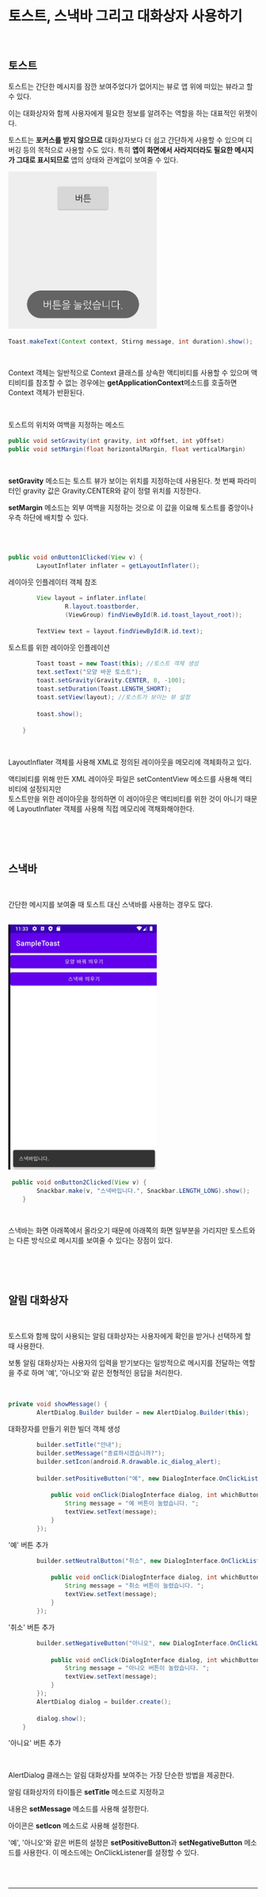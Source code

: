 # 토스트, 스낵바 그리고 대화상자 사용하기

<br>

## 토스트

토스트는 간단한 메시지를 잠깐 보여주었다가 없어지는 뷰로 앱 위에 떠있는 뷰라고 할 수 있다.

이는 대화상자와 함께 사용자에게 필요한 정보를 알려주는 역할을 하는 대표적인 위젯이다.

토스트는 **포커스를 받지 않으므로** 대화상자보다 더 쉽고 간단하게 사용할 수 있으며 디버깅 등의 목적으로 사용할 수도 있다. 특히 **앱이 화면에서 사라지더라도 필요한 메시지가 그대로 표시되므로** 앱의 상태와 관계없이 보여줄 수 있다.

<img src="./../img/toast1.jpg" width = "300">

<br>

```java
Toast.makeText(Context context, Stirng message, int duration).show();
```

<br>

Context 객체는 일반적으로 Context 클래스를 상속한 액티비티를 사용할 수 있으며 액티비티를 참조할 수 없는 경우에는 **getApplicationContext**메소드를 호출하면 Context 객체가 반환된다.

<br>

토스트의 위치와 여백을 지정하는 메소드

```java
public void setGravity(int gravity, int xOffset, int yOffset)
public void setMargin(float horizontalMargin, float verticalMargin)
```

<br>

**setGravity** 메소드는 토스트 뷰가 보이는 위치를 지정하는데 사용된다. 첫 번째 파라미터인 gravity 값은 Gravity.CENTER와 같이 정렬 위치를 지정한다.

**setMargin** 메소드는 외부 여백을 지정하는 것으로 이 값을 이요해 토스트를 중앙이나 우측 하단에 배치할 수 있다.

<br>

<br>

```java
public void onButton1Clicked(View v) {
        LayoutInflater inflater = getLayoutInflater();
```

레이아웃 인플레이터 객체 참조

```java
        View layout = inflater.inflate(
                R.layout.toastborder,
                (ViewGroup) findViewById(R.id.toast_layout_root));

        TextView text = layout.findViewById(R.id.text);
```

토스트를 위한 레이아웃 인플레이션

```java
        Toast toast = new Toast(this); //토스트 객체 생성
        text.setText("모양 바꾼 토스트");
        toast.setGravity(Gravity.CENTER, 0, -100);
        toast.setDuration(Toast.LENGTH_SHORT);
        toast.setView(layout); //토스트가 보이는 뷰 설정

        toast.show();

    }
```

<br>

LayoutInflater 객체를 사용해 XML로 정의된 레이아웃을 메모리에 객체화하고 있다.

액티비티를 위해 만든 XML 레이아웃 파일은 setContentView 메소드를 사용해 액티비티에 설정되지만
<br>토스트만을 위한 레이아웃을 정의하면 이 레이아웃은 액티비티를 위한 것이 아니기 때문에 LayoutInflater 객체를 사용해 직접 메모리에 객채화해야한다.

<br>

<br>

<br>

## 스낵바

<br>

간단한 메시지를 보여줄 때 토스트 대신 스낵바를 사용하는 경우도 많다.

<br>

<img src="./../img/snackbar.jpg" width = "300">

<br>

```java
 public void onButton2Clicked(View v) {
        Snackbar.make(v, "스낵바입니다.", Snackbar.LENGTH_LONG).show();
    }
```

<br>

스낵바는 화면 아래쪽에서 올라오기 때문에 아래쪽의 화면 일부분을 가리지만 토스트와는 다른 방식으로 메시지를 보여줄 수 있다는 장점이 있다.

<br>

<br>

<br>

## 알림 대화상자

<br>

토스트와 함께 많이 사용되는 알림 대화상자는 사용자에게 확인을 받거나 선택하게 할 때 사용한다.

보통 알림 대화상자는 사용자의 입력을 받기보다는 일방적으로 메시지를 전달하는 역할을 주로 하며 '예', '아니오'와 같은 전형적인 응답을 처리한다.

<br>

```java
private void showMessage() {
        AlertDialog.Builder builder = new AlertDialog.Builder(this);
```

대화장자를 만들기 위한 빌더 객체 생성

```java
        builder.setTitle("안내");
        builder.setMessage("종료하시겠습니까?");
        builder.setIcon(android.R.drawable.ic_dialog_alert);

        builder.setPositiveButton("예", new DialogInterface.OnClickListener() {

            public void onClick(DialogInterface dialog, int whichButton) {
                String message = "예 버튼이 눌렸습니다. ";
                textView.setText(message);
            }
        });
```

'예' 버튼 추가

```java
        builder.setNeutralButton("취소", new DialogInterface.OnClickListener() {

            public void onClick(DialogInterface dialog, int whichButton) {
                String message = "취소 버튼이 눌렸습니다. ";
                textView.setText(message);
            }
        });
```

'취소' 버튼 추가

```java
        builder.setNegativeButton("아니오", new DialogInterface.OnClickListener() {

            public void onClick(DialogInterface dialog, int whichButton) {
                String message = "아니오 버튼이 눌렸습니다. ";
                textView.setText(message);
            }
        });
        AlertDialog dialog = builder.create();

        dialog.show();
    }
```

'아니요' 버튼 추가

<br>

AlertDialog 클래스는 알림 대화상자를 보여주는 가장 단순한 방법을 제공한다.

알림 대화상자의 타이틀은 **setTitle** 메소드로 지정하고

내용은 **setMessage** 메소드를 사용해 설정한다.

아이콘은 **setIcon** 메소드로 사용해 설정한다.

'예', '아니오'와 같은 버튼의 설정은 **setPositiveButton**과 **setNegativeButton** 메소드를 사용한다.
이 메소드에는 OnClickListener를 설정할 수 있다.

<br>

<br>

---
